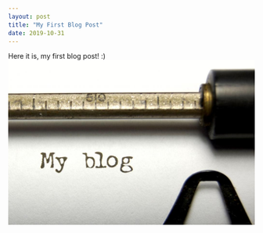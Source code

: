 ```yaml
---
layout: post
title: "My First Blog Post"
date: 2019-10-31
---
```


Here it is, my first blog post! :)
![image](https://github.com/mmuktasingh/mmuktasingh.github.io/blob/master/images/blog_3_w1024.jpeg?raw=true)
